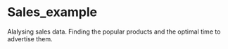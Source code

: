 # Sales_example

Alalysing sales data. Finding the popular products and the optimal time to advertise them.
